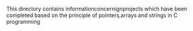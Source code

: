 This directory contains informationconcernignprojects which have been completed based on the principle of pointers,arrays and strings in C programming

